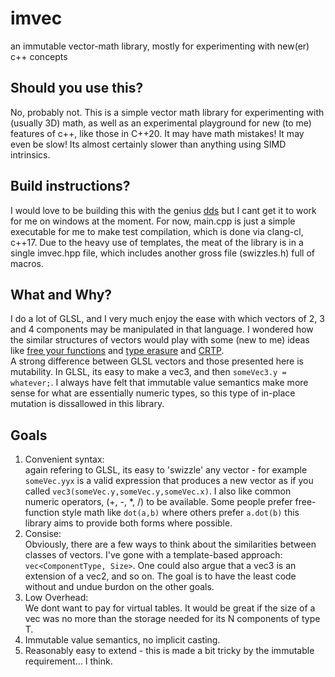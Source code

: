 # imvec
an immutable vector-math library, mostly for experimenting with new(er) c++ concepts

## Should you use this?
No, probably not. This is a simple vector math library for experimenting with (usually 3D) math, as well as an experimental playground for new (to me) features of c++, like those in C++20. It may have math mistakes! It may even be slow! Its almost certainly slower than anything using SIMD intrinsics.

## Build instructions?
I would love to be building this with the genius [dds](https://github.com/vector-of-bool/dds) but I cant get it to work for me on windows at the moment. For now, main.cpp is just a simple executable for me to make test compilation, which is done via clang-cl, c++17. Due to the heavy use of templates, the meat of the library is in a single imvec.hpp file, which includes another gross file (swizzles.h) full of macros.

## What and Why?
I do a lot of GLSL, and I very much enjoy the ease with which vectors of 2, 3 and 4 components may be manipulated in that language. I wondered how the similar structures of vectors would play with some (new to me) ideas like [free your functions](https://link) and [type erasure](https://link) and [CRTP](https://link). <BR>
A strong difference between GLSL vectors and those presented here is mutability. In GLSL, its easy to make a vec3, and then `someVec3.y = whatever;`. I always have felt that immutable value semantics make more sense for what are essentially numeric types, so this type of in-place mutation is dissallowed in this library.

## Goals
1. Convenient syntax:<BR> again refering to GLSL, its easy to 'swizzle' any vector - for example `someVec.yyx` is a valid expression that produces a new vector as if you called `vec3(someVec.y,someVec.y,someVec.x)`. I also like common numeric operators, (+, -, *, /) to be available. Some people prefer free-function style math like `dot(a,b)` where others prefer `a.dot(b)` this library aims to provide both forms where possible.
2. Consise:<BR>
Obviously, there are a few ways to think about the similarities between classes of vectors. I've gone with a template-based approach: `vec<ComponentType, Size>`. One could also argue that a vec3 is an extension of a vec2, and so on. The goal is to have the least code without and undue burdon on the other goals.
3. Low Overhead: <BR>
We dont want to pay for virtual tables. It would be great if the size of a vec was no more than the storage needed for its N components of type T.
4. Immutable value semantics, no implicit casting.
5. Reasonably easy to extend - this is made a bit tricky by the immutable requirement... I think.